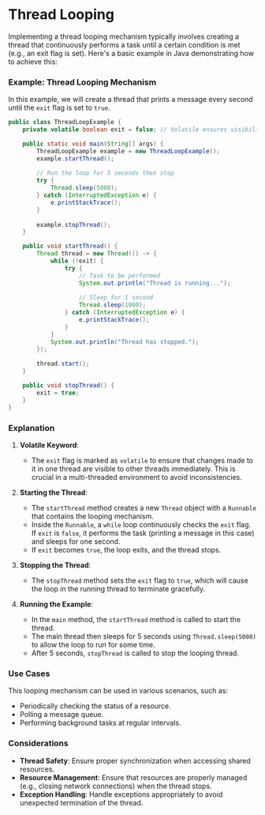 # Thread Looping

Implementing a thread looping mechanism typically involves creating a thread that continuously performs a task until a certain condition is met (e.g., an exit flag is set). Here's a basic example in Java demonstrating how to achieve this:

### Example: Thread Looping Mechanism

In this example, we will create a thread that prints a message every second until the `exit` flag is set to `true`.

```java
public class ThreadLoopExample {
    private volatile boolean exit = false; // Volatile ensures visibility of changes across threads

    public static void main(String[] args) {
        ThreadLoopExample example = new ThreadLoopExample();
        example.startThread();
        
        // Run the loop for 5 seconds then stop
        try {
            Thread.sleep(5000);
        } catch (InterruptedException e) {
            e.printStackTrace();
        }
        
        example.stopThread();
    }

    public void startThread() {
        Thread thread = new Thread(() -> {
            while (!exit) {
                try {
                    // Task to be performed
                    System.out.println("Thread is running...");
                    
                    // Sleep for 1 second
                    Thread.sleep(1000);
                } catch (InterruptedException e) {
                    e.printStackTrace();
                }
            }
            System.out.println("Thread has stopped.");
        });
        
        thread.start();
    }

    public void stopThread() {
        exit = true;
    }
}
```

### Explanation

1. **Volatile Keyword**:
    - The `exit` flag is marked as `volatile` to ensure that changes made to it in one thread are visible to other threads immediately. This is crucial in a multi-threaded environment to avoid inconsistencies.

2. **Starting the Thread**:
    - The `startThread` method creates a new `Thread` object with a `Runnable` that contains the looping mechanism.
    - Inside the `Runnable`, a `while` loop continuously checks the `exit` flag. If `exit` is `false`, it performs the task (printing a message in this case) and sleeps for one second.
    - If `exit` becomes `true`, the loop exits, and the thread stops.

3. **Stopping the Thread**:
    - The `stopThread` method sets the `exit` flag to `true`, which will cause the loop in the running thread to terminate gracefully.

4. **Running the Example**:
    - In the `main` method, the `startThread` method is called to start the thread.
    - The main thread then sleeps for 5 seconds using `Thread.sleep(5000)` to allow the loop to run for some time.
    - After 5 seconds, `stopThread` is called to stop the looping thread.

### Use Cases

This looping mechanism can be used in various scenarios, such as:

- Periodically checking the status of a resource.
- Polling a message queue.
- Performing background tasks at regular intervals.

### Considerations

- **Thread Safety**: Ensure proper synchronization when accessing shared resources.
- **Resource Management**: Ensure that resources are properly managed (e.g., closing network connections) when the thread stops.
- **Exception Handling**: Handle exceptions appropriately to avoid unexpected termination of the thread.
